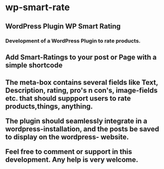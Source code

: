 # wp-smart-rate
<h2>WordPress Plugin WP Smart Rating</h2>
<h3>Development of a WordPress Plugin to rate products.</h3>
<h2>Add Smart-Ratings to your post or Page with a simple shortcode<h2>
<p>The meta-box contains several fields like Text, Description, rating, pro's n con's, image-fields etc. 
that should suppport users to rate products,things, anything.</p>
<p>The plugin should seamlessly integrate in a wordpress-installation, and the posts be saved to display on the wordpress- website.</p>
<p>Feel free to comment or support in this development. Any help is very welcome.</p>
